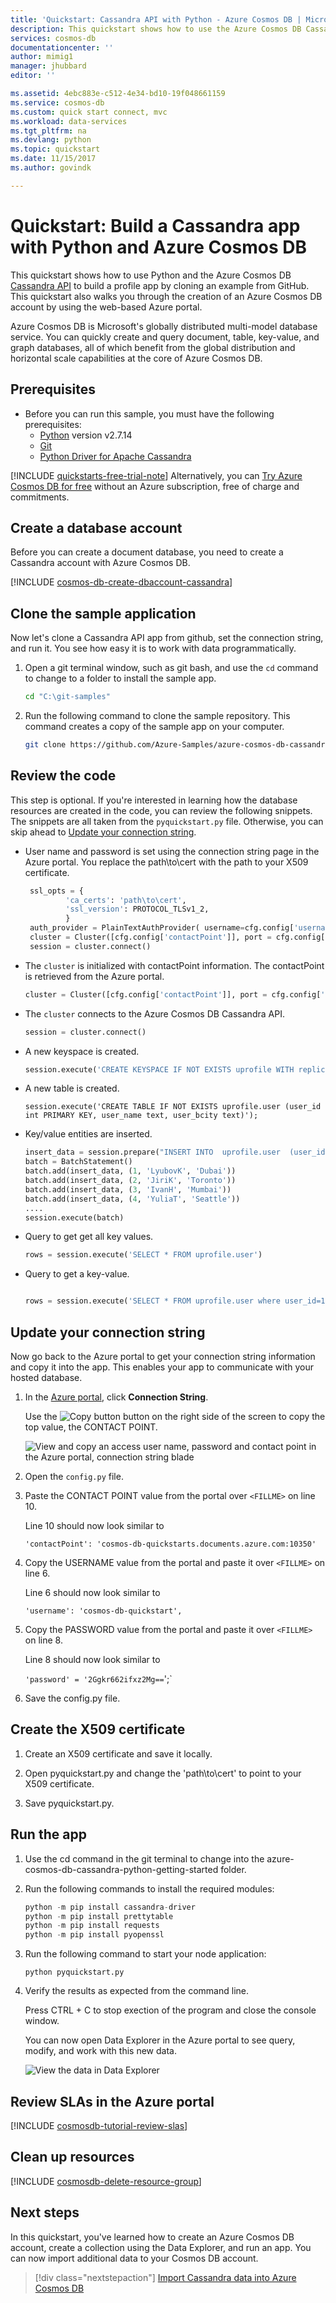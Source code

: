 ```yaml
---
title: 'Quickstart: Cassandra API with Python - Azure Cosmos DB | Microsoft Docs'
description: This quickstart shows how to use the Azure Cosmos DB Cassandra API to create a profile application with the Azure portal and Python
services: cosmos-db
documentationcenter: ''
author: mimig1
manager: jhubbard
editor: ''

ms.assetid: 4ebc883e-c512-4e34-bd10-19f048661159
ms.service: cosmos-db
ms.custom: quick start connect, mvc
ms.workload: data-services
ms.tgt_pltfrm: na
ms.devlang: python
ms.topic: quickstart
ms.date: 11/15/2017
ms.author: govindk

---
```

# Quickstart: Build a Cassandra app with Python and Azure Cosmos DB

This quickstart shows how to use Python and the Azure Cosmos DB [Cassandra API](cassandra-introduction.md) to build a profile app by cloning an example from GitHub. This quickstart also walks you through the creation of an Azure Cosmos DB account by using the web-based Azure portal.

Azure Cosmos DB is Microsoft's globally distributed multi-model database service. You can quickly create and query document, table, key-value, and graph databases, all of which benefit from the global distribution and horizontal scale capabilities at the core of Azure Cosmos DB.   

## Prerequisites

* Before you can run this sample, you must have the following prerequisites:
	* [Python](https://www.python.org/downloads/) version v2.7.14
	* [Git](http://git-scm.com/)
    * [Python Driver for Apache Cassandra](https://github.com/datastax/python-driver)

[!INCLUDE [quickstarts-free-trial-note](../../includes/quickstarts-free-trial-note.md)] Alternatively, you can [Try Azure Cosmos DB for free](https://azure.microsoft.com/try/cosmosdb/) without an Azure subscription, free of charge and commitments.


## Create a database account

Before you can create a document database, you need to create a Cassandra account with Azure Cosmos DB.

[!INCLUDE [cosmos-db-create-dbaccount-cassandra](../../includes/cosmos-db-create-dbaccount-cassandra.md)]

## Clone the sample application

Now let's clone a Cassandra API app from github, set the connection string, and run it. You see how easy it is to work with data programmatically. 

1. Open a git terminal window, such as git bash, and use the `cd` command to change to a folder to install the sample app. 

    ```bash
    cd "C:\git-samples"
    ```

2. Run the following command to clone the sample repository. This command creates a copy of the sample app on your computer. 

    ```bash
    git clone https://github.com/Azure-Samples/azure-cosmos-db-cassandra-python-getting-started.git
    ```

## Review the code

This step is optional. If you're interested in learning how the database resources are created in the code, you can review the following snippets. The snippets are all taken from the `pyquickstart.py` file. Otherwise, you can skip ahead to [Update your connection string](#update-your-connection-string). 

* User name and password is set using the connection string page in the Azure portal. You replace the path\to\cert with the path to your X509 certificate.

   ```python
	ssl_opts = {
		    'ca_certs': 'path\to\cert',
		    'ssl_version': PROTOCOL_TLSv1_2,
		    }
    auth_provider = PlainTextAuthProvider( username=cfg.config['username'], password=cfg.config['password'])
    cluster = Cluster([cfg.config['contactPoint']], port = cfg.config['port'], auth_provider=auth_provider, ssl_options=ssl_opts)
	session = cluster.connect()
   
   ```

* The `cluster` is initialized with contactPoint information. The contactPoint is retrieved from the Azure portal.

    ```python
   cluster = Cluster([cfg.config['contactPoint']], port = cfg.config['port'], auth_provider=auth_provider)
    ```

* The `cluster` connects to the Azure Cosmos DB Cassandra API.

    ```python
    session = cluster.connect()
    ```

* A new keyspace is created.

    ```python
   session.execute('CREATE KEYSPACE IF NOT EXISTS uprofile WITH replication = {\'class\': \'NetworkTopologyStrategy\', \'datacenter1\' : \'1\' }')
    ```

* A new table is created.

   ```
   session.execute('CREATE TABLE IF NOT EXISTS uprofile.user (user_id int PRIMARY KEY, user_name text, user_bcity text)');
   ```

* Key/value entities are inserted.

    ```Python
    insert_data = session.prepare("INSERT INTO  uprofile.user  (user_id, user_name , user_bcity) VALUES (?,?,?)")
    batch = BatchStatement()
    batch.add(insert_data, (1, 'LyubovK', 'Dubai'))
    batch.add(insert_data, (2, 'JiriK', 'Toronto'))
    batch.add(insert_data, (3, 'IvanH', 'Mumbai'))
    batch.add(insert_data, (4, 'YuliaT', 'Seattle'))
    ....
    session.execute(batch)
    ```

* Query to get get all key values.

    ```Python
    rows = session.execute('SELECT * FROM uprofile.user')
    ```  
    
* Query to get a key-value.

    ```Python
    
    rows = session.execute('SELECT * FROM uprofile.user where user_id=1')
    ```  

## Update your connection string

Now go back to the Azure portal to get your connection string information and copy it into the app. This enables your app to communicate with your hosted database.

1. In the [Azure portal](http://portal.azure.com/), click **Connection String**. 

    Use the ![Copy button](./media/create-cassandra-python/copy.png) button on the right side of the screen to copy the top value, the CONTACT POINT.

    ![View and copy an access user name, password and contact point in the Azure portal, connection string blade](./media/create-cassandra-python/keys.png)

2. Open the `config.py` file. 

3. Paste the CONTACT POINT value from the portal over `<FILLME>` on line 10.

    Line 10 should now look similar to 

    `'contactPoint': 'cosmos-db-quickstarts.documents.azure.com:10350'`

4. Copy the USERNAME value from the portal and paste it over `<FILLME>` on line 6.

    Line 6 should now look similar to 

    `'username': 'cosmos-db-quickstart',`
    
5. Copy the PASSWORD value from the portal and paste it over `<FILLME>` on line 8.

    Line 8 should now look similar to

    `'password' = '2Ggkr662ifxz2Mg==`';`

6. Save the config.py file.
    
## Create the X509 certificate

1. Create an X509 certificate and save it locally.

2. Open pyquickstart.py and change the 'path\to\cert' to point to your X509 certificate.

3. Save pyquickstart.py.

## Run the app

1. Use the cd command in the git terminal to change into the azure-cosmos-db-cassandra-python-getting-started folder. 

2. Run the following commands to install the required modules:

    ```python
    python -m pip install cassandra-driver
    python -m pip install prettytable
    python -m pip install requests
    python -m pip install pyopenssl
    ```

2. Run the following command to start your node application:

    ```
    python pyquickstart.py
    ```

3. Verify the results as expected from the command line.

    Press CTRL + C to stop exection of the program and close the console window. 
    
    You can now open Data Explorer in the Azure portal to see query, modify, and work with this new data. 

    ![View the data in Data Explorer](./media/create-cassandra-python/data-explorer.png)

## Review SLAs in the Azure portal

[!INCLUDE [cosmosdb-tutorial-review-slas](../../includes/cosmos-db-tutorial-review-slas.md)]

## Clean up resources

[!INCLUDE [cosmosdb-delete-resource-group](../../includes/cosmos-db-delete-resource-group.md)]

## Next steps

In this quickstart, you've learned how to create an Azure Cosmos DB account, create a collection using the Data Explorer, and run an app. You can now import additional data to your Cosmos DB account. 

> [!div class="nextstepaction"]
> [Import Cassandra data into Azure Cosmos DB](cassandra-import-data.md)

